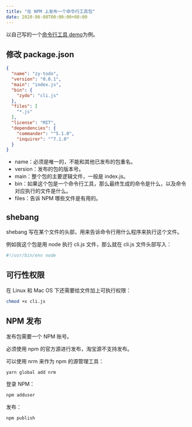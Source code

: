 ```yaml
---
title: "在 NPM 上发布一个命令行工具包"
date: 2020-06-08T00:00:00+08:00
---
```


以自己写的一个[命令行工具 demo](https://github.com/JinChengJoker/zy-todo)为例。

## 修改 package.json

```json
{
  "name": "zy-todo",
  "version": "0.0.1",
  "main": "index.js",
  "bin": {
    "zydo": "cli.js"
  },
  "files": [
    "*.js"
  ],
  "license": "MIT",
  "dependencies": {
    "commander": "^5.1.0",
    "inquirer": "^7.1.0"
  }
}
```

- name：必须是唯一的，不能和其他已发布的包重名。
- version：发布的包的版本号。
- main：整个包的主要逻辑文件，一般是 index.js。
- bin：如果这个包是一个命令行工具，那么最终生成的命令是什么，以及命令对应执行的文件是什么。
- files：告诉 NPM 哪些文件是有用的。


## shebang

shebang 写在某个文件的头部，用来告诉命令行用什么程序来执行这个文件。

例如我这个包是用 node 执行 cli.js 文件，那么就在 cli.js 文件头部写入：

```bash
#!/usr/bin/env node
```


## 可行性权限

在 Linux 和 Mac OS 下还需要给文件加上可执行权限：

```bash
chmod +x cli.js
```


## NPM 发布

发布包需要一个 NPM 账号。

必须使用 npm 的官方源进行发布，淘宝源不支持发布。

可以使用 nrm 来作为 npm 的源管理工具：

```bash
yarn global add nrm
```

登录 NPM：

```bash
npm adduser
```

发布：

```bash
npm publish
```